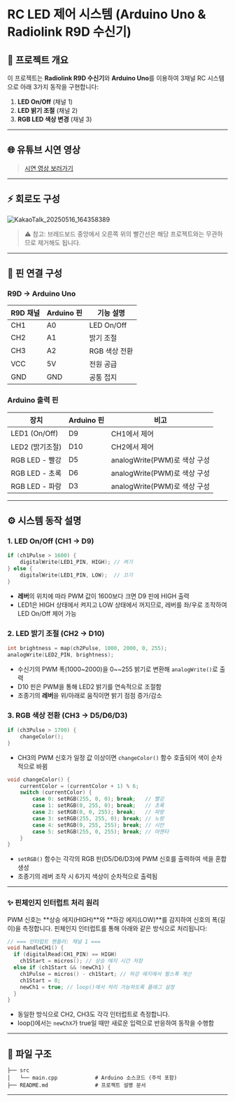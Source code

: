 # RC LED 제어 시스템 (Arduino Uno & Radiolink R9D 수신기)

## 🌌 프로젝트 개요

이 프로젝트는 **Radiolink R9D 수신기**와 **Arduino Uno**를 이용하여 3채널 RC 시스템으로 아래 3가지 동작을 구현합니다:

1. **LED On/Off** (채널 1)
2. **LED 밝기 조절** (채널 2)
3. **RGB LED 색상 변경** (채널 3)

---

## 🌐 유튜브 시연 영상

> [시연 영상 보러가기](https://youtu.be/kuBs8ppfLu0)

---

## ⚡️ 회로도 구성

![KakaoTalk\_20250516\_164358389](https://github.com/user-attachments/assets/c08dc1f3-7101-4ed1-840f-d6fc703a21ce)

> ⚠️ 참고: 브레드보드 중앙에서 오른쪽 위의 빨간선은 해당 프로젝트와는 무관하므로 제거해도 됩니다.

---

## 🔌 핀 연결 구성

### R9D → Arduino Uno

| R9D 채널 | Arduino 핀 | 기능 설명                |
| ------ | --------- | -------------------- |
| CH1    | A0        | LED On/Off  |
| CH2    | A1        | 밝기 조절                |
| CH3    | A2        | RGB 색상 전환            |
| VCC    | 5V        | 전원 공급                |
| GND    | GND       | 공통 접지                |

### Arduino 출력 핀

| 장치            | Arduino 핀 | 비고                      |
| ------------- | --------- | ----------------------- |
| LED1 (On/Off) | D9        |  CH1에서 제어                |
| LED2 (밝기조절)   | D10      | CH2에서 제어               |
| RGB LED - 빨강  | D5        | analogWrite(PWM)로 색상 구성 |
| RGB LED - 초록  | D6        | analogWrite(PWM)로 색상 구성 |
| RGB LED - 파랑  | D3        | analogWrite(PWM)로 색상 구성 |

---

## ⚙️ 시스템 동작 설명

### 1. LED On/Off (CH1 → D9)

```cpp
if (ch1Pulse > 1600) {
    digitalWrite(LED1_PIN, HIGH); // 켜기
} else {
    digitalWrite(LED1_PIN, LOW);  // 끄기
}
```

* **레버**의 위치에 따라 PWM 값이 1600보다 크면 D9 핀에 HIGH 출력
* LED1은 HIGH 상태에서 켜지고 LOW 상태에서 꺼지므로, 레버를 좌/우로 조작하여 LED On/Off 제어 가능

### 2. LED 밝기 조절 (CH2 → D10)

```cpp
int brightness = map(ch2Pulse, 1000, 2000, 0, 255);
analogWrite(LED2_PIN, brightness);
```

* 수신기의 PWM 폭(1000~2000)을 0~~255 밝기로 변환해 `analogWrite()`로 출력
* D10 핀은 PWM을 통해 LED2 밝기를 연속적으로 조절함
* 조종기의 **레버**을 위/아래로 움직이면 밝기 점점 증가/감소

### 3. RGB 색상 전환 (CH3 → D5/D6/D3)

```cpp
if (ch3Pulse > 1700) {
    changeColor();
}
```

* CH3의 PWM 신호가 일정 값 이상이면 `changeColor()` 함수 호출되어 색이 순차적으로 바뀜

```cpp
void changeColor() {
    currentColor = (currentColor + 1) % 6;
    switch (currentColor) {
        case 0: setRGB(255, 0, 0); break;   // 빨강
        case 1: setRGB(0, 255, 0); break;   // 초록
        case 2: setRGB(0, 0, 255); break;   // 파랑
        case 3: setRGB(255, 255, 0); break; // 노랑
        case 4: setRGB(0, 255, 255); break; // 시안
        case 5: setRGB(255, 0, 255); break; // 마젠타
    }
}
```

* `setRGB()` 함수는 각각의 RGB 핀(D5/D6/D3)에 PWM 신호를 출력하여 색을 혼합 생성
* 조종기의 레버 조작 시 6가지 색상이 순차적으로 출력됨

---

### ✨ 핀체인지 인터럽트 처리 원리

PWM 신호는 \*\*상승 에지(HIGH)\*\*와 \*\*하강 에지(LOW)\*\*를 감지하여 신호의 폭(길이)을 측정합니다.
핀체인지 인터럽트를 통해 아래와 같은 방식으로 처리됩니다:

```cpp
// === 인터럽트 핸들러: 채널 1 ===
void handleCH1() {
  if (digitalRead(CH1_PIN) == HIGH)
    ch1Start = micros(); // 상승 에지 시간 저장
  else if (ch1Start && !newCh1) {
    ch1Pulse = micros() - ch1Start; // 하강 에지에서 펄스폭 계산
    ch1Start = 0;
    newCh1 = true; // loop()에서 처리 가능하도록 플래그 설정
  }
}
```

* 동일한 방식으로 CH2, CH3도 각각 인터럽트로 측정합니다.
* loop()에서는 `newChX`가 true일 때만 새로운 입력으로 반응하여 동작을 수행함

---

## 📂 파일 구조

```
├── src
│   └── main.cpp            # Arduino 소스코드 (주석 포함)
├── README.md               # 프로젝트 설명 문서
```

---

